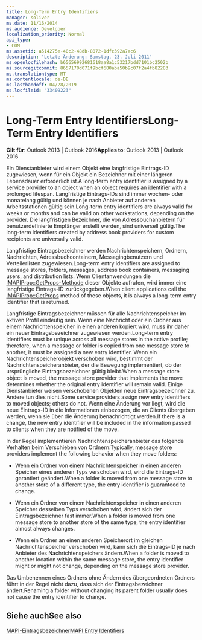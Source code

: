 ```yaml
---
title: Long-Term Entry Identifiers
manager: soliver
ms.date: 11/16/2014
ms.audience: Developer
localization_priority: Normal
api_type:
- COM
ms.assetid: a514275e-40c2-48db-8072-1dfc392a7ac6
description: 'Letzte Änderung: Samstag, 23. Juli 2011'
ms.openlocfilehash: b65656992681618aa8a1c53217bdd7101bc2502b
ms.sourcegitcommit: 8657170d071f9bcf680aba50b9c07f2a4fb82283
ms.translationtype: MT
ms.contentlocale: de-DE
ms.lasthandoff: 04/28/2019
ms.locfileid: "33409223"
---
```

# <a name="long-term-entry-identifiers"></a><span data-ttu-id="6877c-103">Long-Term Entry Identifiers</span><span class="sxs-lookup"><span data-stu-id="6877c-103">Long-Term Entry Identifiers</span></span>

  
  
<span data-ttu-id="6877c-104">**Gilt für**: Outlook 2013 | Outlook 2016</span><span class="sxs-lookup"><span data-stu-id="6877c-104">**Applies to**: Outlook 2013 | Outlook 2016</span></span> 
  
<span data-ttu-id="6877c-105">Ein Dienstanbieter wird einem Objekt eine langfristige Eintrags-ID zugewiesen, wenn für ein Objekt ein Bezeichner mit einer längeren Lebensdauer erforderlich ist.</span><span class="sxs-lookup"><span data-stu-id="6877c-105">A long-term entry identifier is assigned by a service provider to an object when an object requires an identifier with a prolonged lifespan.</span></span> <span data-ttu-id="6877c-106">Langfristige Eintrags-IDs sind immer wochen- oder monatelang gültig und können je nach Anbieter auf anderen Arbeitsstationen gültig sein.</span><span class="sxs-lookup"><span data-stu-id="6877c-106">Long-term entry identifiers are always valid for weeks or months and can be valid on other workstations, depending on the provider.</span></span> <span data-ttu-id="6877c-107">Die langfristigen Bezeichner, die von Adressbuchanbietern für benutzerdefinierte Empfänger erstellt werden, sind universell gültig.</span><span class="sxs-lookup"><span data-stu-id="6877c-107">The long-term identifiers created by address book providers for custom recipients are universally valid.</span></span> 
  
<span data-ttu-id="6877c-108">Langfristige Eintragsbezeichner werden Nachrichtenspeichern, Ordnern, Nachrichten, Adressbuchcontainern, Messagingbenutzern und Verteilerlisten zugewiesen.</span><span class="sxs-lookup"><span data-stu-id="6877c-108">Long-term entry identifiers are assigned to message stores, folders, messages, address book containers, messaging users, and distribution lists.</span></span> <span data-ttu-id="6877c-109">Wenn Clientanwendungen die [IMAPIProp::GetProps-Methode](imapiprop-getprops.md) dieser Objekte aufrufen, wird immer eine langfristige Eintrags-ID zurückgegeben.</span><span class="sxs-lookup"><span data-stu-id="6877c-109">When client applications call the [IMAPIProp::GetProps](imapiprop-getprops.md) method of these objects, it is always a long-term entry identifier that is returned.</span></span> 
  
<span data-ttu-id="6877c-110">Langfristige Eintragsbezeichner müssen für alle Nachrichtenspeicher im aktiven Profil eindeutig sein. Wenn eine Nachricht oder ein Ordner aus einem Nachrichtenspeicher in einen anderen kopiert wird, muss ihr daher ein neuer Eintragsbezeichner zugewiesen werden.</span><span class="sxs-lookup"><span data-stu-id="6877c-110">Long-term entry identifiers must be unique across all message stores in the active profile; therefore, when a message or folder is copied from one message store to another, it must be assigned a new entry identifier.</span></span> <span data-ttu-id="6877c-111">Wenn ein Nachrichtenspeicherobjekt verschoben wird, bestimmt der Nachrichtenspeicheranbieter, der die Bewegung implementiert, ob der ursprüngliche Eintragsbezeichner gültig bleibt.</span><span class="sxs-lookup"><span data-stu-id="6877c-111">When a message store object is moved, the message store provider that implements the move determines whether the original entry identifier will remain valid.</span></span> <span data-ttu-id="6877c-112">Einige Dienstanbieter weisen verschobenen Objekten neue Eintragsbezeichner zu. Andere tun dies nicht.</span><span class="sxs-lookup"><span data-stu-id="6877c-112">Some service providers assign new entry identifiers to moved objects; others do not.</span></span> <span data-ttu-id="6877c-113">Wenn eine Änderung vor liegt, wird die neue Eintrags-ID in die Informationen einbezogen, die an Clients übergeben werden, wenn sie über die Änderung benachrichtigt werden.</span><span class="sxs-lookup"><span data-stu-id="6877c-113">If there is a change, the new entry identifier will be included in the information passed to clients when they are notified of the move.</span></span> 
  
<span data-ttu-id="6877c-114">In der Regel implementieren Nachrichtenspeicheranbieter das folgende Verhalten beim Verschieben von Ordnern:</span><span class="sxs-lookup"><span data-stu-id="6877c-114">Typically, message store providers implement the following behavior when they move folders:</span></span>
  
- <span data-ttu-id="6877c-115">Wenn ein Ordner von einem Nachrichtenspeicher in einen anderen Speicher eines anderen Typs verschoben wird, wird die Eintrags-ID garantiert geändert.</span><span class="sxs-lookup"><span data-stu-id="6877c-115">When a folder is moved from one message store to another store of a different type, the entry identifier is guaranteed to change.</span></span>
    
- <span data-ttu-id="6877c-116">Wenn ein Ordner von einem Nachrichtenspeicher in einen anderen Speicher desselben Typs verschoben wird, ändert sich der Eintragsbezeichner fast immer.</span><span class="sxs-lookup"><span data-stu-id="6877c-116">When a folder is moved from one message store to another store of the same type, the entry identifier almost always changes.</span></span>
    
- <span data-ttu-id="6877c-117">Wenn ein Ordner an einen anderen Speicherort im gleichen Nachrichtenspeicher verschoben wird, kann sich die Eintrags-ID je nach Anbieter des Nachrichtenspeichers ändern.</span><span class="sxs-lookup"><span data-stu-id="6877c-117">When a folder is moved to another location within the same message store, the entry identifier might or might not change, depending on the message store provider.</span></span>
    
<span data-ttu-id="6877c-118">Das Umbenennen eines Ordners ohne Ändern des übergeordneten Ordners führt in der Regel nicht dazu, dass sich der Eintragsbezeichner ändert.</span><span class="sxs-lookup"><span data-stu-id="6877c-118">Renaming a folder without changing its parent folder usually does not cause the entry identifier to change.</span></span> 
  
## <a name="see-also"></a><span data-ttu-id="6877c-119">Siehe auch</span><span class="sxs-lookup"><span data-stu-id="6877c-119">See also</span></span>



[<span data-ttu-id="6877c-120">MAPI-Eintragsbezeichner</span><span class="sxs-lookup"><span data-stu-id="6877c-120">MAPI Entry Identifiers</span></span>](mapi-entry-identifiers.md)

